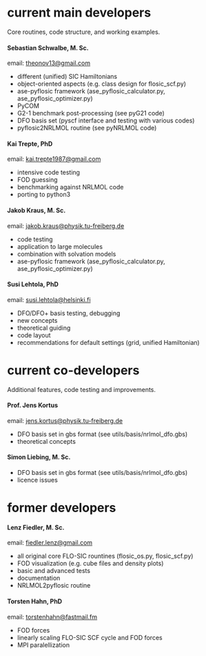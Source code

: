 # current main developers 

Core routines, code structure, and working examples.   

#### Sebastian Schwalbe, M. Sc.  
email: theonov13@gmail.com 
- different (unified) SIC Hamiltonians  
- object-oriented aspects (e.g. class design for flosic_scf.py)   
- ase-pyflosic framework (ase_pyflosic_calculator.py, ase_pyflosic_optimizer.py)   
- PyCOM 
- G2-1 benchmark post-processing (see pyG21 code)    
- DFO basis set (pyscf interface and testing with various codes)    
- pyflosic2NRLMOL routine (see pyNRLMOL code)   

#### Kai Trepte, PhD  
email: kai.trepte1987@gmail.com
- intensive code testing  
- FOD guessing   
- benchmarking against NRLMOL code   
- porting to python3   

#### Jakob Kraus, M. Sc.
email: jakob.kraus@physik.tu-freiberg.de
- code testing
- application to large molecules
- combination with solvation models   
- ase-pyflosic framework (ase_pyflosic_calculator.py, ase_pyflosic_optimizer.py)     

#### Susi Lehtola, PhD 
email: susi.lehtola@helsinki.fi
- DFO/DFO+ basis testing, debugging 
- new concepts 
- theoretical guiding 
- code layout 
- recommendations for default settings (grid, unified Hamiltonian)


# current co-developers 

Additional features, code testing and improvements.  

#### Prof. Jens Kortus 
email: jens.kortus@physik.tu-freiberg.de
- DFO basis set in gbs format (see utils/basis/nrlmol_dfo.gbs)  
- theoretical concepts   

#### Simon Liebing, M. Sc.    
- DFO basis set in gbs format (see utils/basis/nrlmol_dfo.gbs)  
- licence issues  


# former developers

#### Lenz Fiedler,  M. Sc.  
email: fiedler.lenz@gmail.com  
- all original core FLO-SIC rountines (flosic_os.py, flosic_scf.py)   
- FOD visualization (e.g. cube files and density plots)  
- basic and advanced tests   
- documentation  
- NRLMOL2pyflosic routine   


#### Torsten Hahn, PhD     
email: torstenhahn@fastmail.fm    
- FOD forces   
- linearly scaling FLO-SIC SCF cycle and FOD forces   
- MPI paralellization   

 
